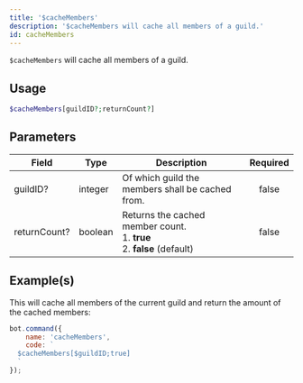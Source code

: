 ```yaml
---
title: '$cacheMembers'
description: '$cacheMembers will cache all members of a guild.'
id: cacheMembers
---
```


`$cacheMembers` will cache all members of a guild.

## Usage

```php
$cacheMembers[guildID?;returnCount?]
```

## Parameters

| Field        | Type    | Description                                                                                   | Required |
| ------------ | ------- | --------------------------------------------------------------------------------------------- |:--------:|
| guildID?     | integer | Of which guild the members shall be cached from.                                              |  false   |
| returnCount? | boolean | Returns the cached member count. <br /> 1. **true** <br /> 2. **false** (default) |  false   |

## Example(s)

This will cache all members of the current guild and return the amount of the cached members:

```javascript
bot.command({
    name: 'cacheMembers',
    code: `
  $cacheMembers[$guildID;true]
  `
});
```
